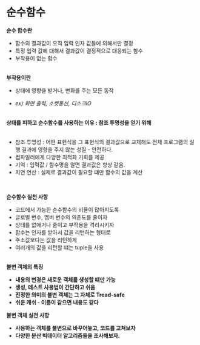 # 순수함수

<b>순수 함수란 </b>

- 함수의 결과값이 오직 입력 인자 값들에 의해서만 결정
- 특정 입력 값에 대해서 결과값이 결정적으로 대응되는 함수
- 부작용이 없는 함수

<br>
<b>부작용이란</b>

- 상태에 영향을 받거나, 변화를 주는 모든 동작

- *ex) 화면 출력, 소켓통신, 디스크IO*

<br>
<b>상태를 피하고 순수함수를 사용하는 이유 : 참조 투명성을 얻기 위해</b>
<br><br>

* 참조 투명성 : 어떤 표현식을 그 표현식의 결과값으로 교체해도 전체 프로그램의 실행 결과에 영향을 주지 않는 성질 - 안전하다.
* 컴파일러에게 다양한 최적화 기회를 제공 
* 기억 : 입력값 / 함수명을 알면 결과값은 항상 같음.
* 지연 연산 : 실제로 결과값이 필요할 떄만 함수의 값을 계산

<br>

<b>순수함수 실천 사항</b>

- 코드에서 가능한 순수함수의 비율이 많아지도록
- 글로벌 변수, 멤버 변수의 의존도를 줄이자
- 상태를 없애거나 줄이고 부작용을 격리시키자
- 함수는 인자를 받아서 값을 리턴하는 형태로
- 주소값보다는 값을 리턴하게
- 여러개의 값을 리턴할 떄는 tuple을 사용

<br>
<b>불변 객체의 특징<b>
<br>

 - 내용의 변경은 새로운 객체를 생성할 떄만 가능
 - 생성, 테스트 사용법이 간단하고 쉬움
 - 진정한 의미의 불변 객체는 그 자체로 Tread-safe 
- 쉬운 캐쉬 - 이름이 같으면 내용도 같다


<b>불변 객체 실천 사항</b>

- 사용하는 객체를 불변으로 바꾸어놓고, 코드를 고쳐보자
- 다양한 분산 빅데이터 알고리즘들을 조사해보자.
